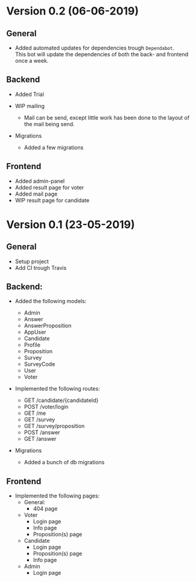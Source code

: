 # Version 0.2 (06-06-2019)

## General
- Added automated updates for dependencies trough `Dependabot`.<br>
This bot will update the dependencies of both the back- and frontend once a week.

## Backend
- Added Trial
- WIP mailing
    - Mail can be send, except little work has been done to the layout of the mail being send.

- Migrations
    - Added a few migrations

## Frontend
- Added admin-panel
- Added result page for voter
- Added mail page
- WIP result page for candidate

# Version 0.1 (23-05-2019)

## General
   - Setup project
   - Add CI trough Travis
   
## Backend:
- Added the following models:
   - Admin
   - Answer
   - AnswerProposition
   - AppUser
   - Candidate
   - Profile
   - Proposition
   - Survey
   - SurveyCode
   - User
   - Voter
   
- Implemented the following routes:
   - GET /candidate/{candidateId}
   - POST /voter/login
   - GET /me
   - GET /survey
   - GET /survey/proposition
   - POST /answer
   - GET /answer

- Migrations
   - Added a bunch of db migrations
   
## Frontend
- Implemented the following pages:
   - General:
      - 404 page
   - Voter
      - Login page
      - Info page
      - Proposition(s) page
   - Candidate
      - Login page
      - Proposition(s) page
      - Info page 
   - Admin
      - Login page
